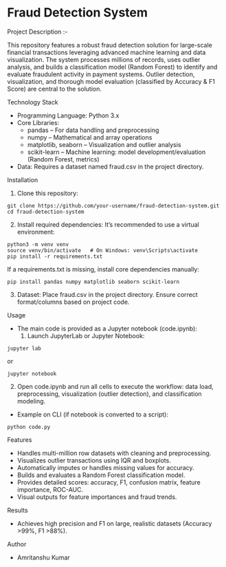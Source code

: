 # Fraud Detection System

Project Description :-

This repository features a robust fraud detection solution for large-scale financial transactions leveraging advanced machine learning and data visualization. The system processes millions of records, uses outlier analysis, and builds a classification model (Random Forest) to identify and evaluate fraudulent activity in payment systems. Outlier detection, visualization, and thorough model evaluation (classified by Accuracy & F1 Score) are central to the solution.

Technology Stack

- Programming Language: Python 3.x
- Core Libraries:
  - pandas – For data handling and preprocessing
  - numpy – Mathematical and array operations
  - matplotlib, seaborn – Visualization and outlier analysis
  - scikit-learn – Machine learning: model development/evaluation (Random Forest, metrics)
- Data: Requires a dataset named fraud.csv in the project directory.

Installation

1. Clone this repository:

```
git clone https://github.com/your-username/fraud-detection-system.git
cd fraud-detection-system
```

2. Install required dependencies: It’s recommended to use a virtual environment:

```
python3 -m venv venv
source venv/bin/activate   # On Windows: venv\Scripts\activate
pip install -r requirements.txt
```

If a requirements.txt is missing, install core dependencies manually:

```
pip install pandas numpy matplotlib seaborn scikit-learn
```

3. Dataset: Place fraud.csv in the project directory. Ensure correct format/columns based on project code.

Usage

- The main code is provided as a Jupyter notebook (code.ipynb):
  1. Launch JupyterLab or Jupyter Notebook:

```
jupyter lab
```
or

```
jupyter notebook
```

  2. Open code.ipynb and run all cells to execute the workflow: data load, preprocessing, visualization (outlier detection), and classification modeling.

- Example on CLI (if notebook is converted to a script):

```
python code.py
```

Features

- Handles multi-million row datasets with cleaning and preprocessing.
- Visualizes outlier transactions using IQR and boxplots.
- Automatically imputes or handles missing values for accuracy.
- Builds and evaluates a Random Forest classification model.
- Provides detailed scores: accuracy, F1, confusion matrix, feature importance, ROC-AUC.
- Visual outputs for feature importances and fraud trends.

Results

- Achieves high precision and F1 on large, realistic datasets (Accuracy >99%, F1 >88%).

Author

- Amritanshu Kumar
